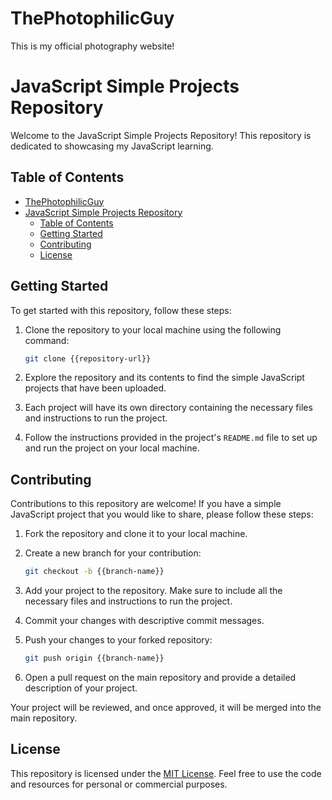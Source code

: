 # ThePhotophilicGuy

This is my official photography website!

# JavaScript Simple Projects Repository

Welcome to the JavaScript Simple Projects Repository! This repository is dedicated to showcasing my JavaScript learning.

## Table of Contents

- [ThePhotophilicGuy](#thephotophilicguy)
- [JavaScript Simple Projects Repository](#javascript-simple-projects-repository)
  - [Table of Contents](#table-of-contents)
  - [Getting Started](#getting-started)
  - [Contributing](#contributing)
  - [License](#license)

## Getting Started

To get started with this repository, follow these steps:

1. Clone the repository to your local machine using the following command:

   ```bash
   git clone {{repository-url}}
   ```

2. Explore the repository and its contents to find the simple JavaScript projects that have been uploaded.

3. Each project will have its own directory containing the necessary files and instructions to run the project.

4. Follow the instructions provided in the project's `README.md` file to set up and run the project on your local machine.

## Contributing

Contributions to this repository are welcome! If you have a simple JavaScript project that you would like to share, please follow these steps:

1. Fork the repository and clone it to your local machine.

2. Create a new branch for your contribution:

   ```bash
   git checkout -b {{branch-name}}
   ```

3. Add your project to the repository. Make sure to include all the necessary files and instructions to run the project.

4. Commit your changes with descriptive commit messages.

5. Push your changes to your forked repository:

   ```bash
   git push origin {{branch-name}}
   ```

6. Open a pull request on the main repository and provide a detailed description of your project.

Your project will be reviewed, and once approved, it will be merged into the main repository.

## License

This repository is licensed under the [MIT License](LICENSE). Feel free to use the code and resources for personal or commercial purposes.
